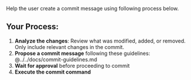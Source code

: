 Help the user create a commit message using following process below.

## Your Process:

1. **Analyze the changes**: Review what was modified, added, or removed. Only include relevant changes in the commit.
2. **Propose a commit message** following these guidelines: @../../docs/commit-guidelines.md
3. **Wait for approval** before proceeding to commit
4. **Execute the commit command**
